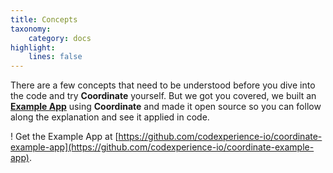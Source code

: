 ```yaml
---
title: Concepts
taxonomy:
    category: docs
highlight: 
	lines: false
---
```


There are a few concepts that need to be understood before you dive into the code and try **Coordinate** yourself. But we got you covered, we built an [**Example App**](https://github.com/codexperience-io/coordinate-example-app) using **Coordinate** and made it open source so you can follow along the explanation and see it applied in code. 

! Get the Example App at [https://github.com/codexperience-io/coordinate-example-app](https://github.com/codexperience-io/coordinate-example-app).